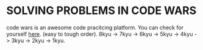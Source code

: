 # SOLVING PROBLEMS IN CODE WARS

code wars is an awesome code pracitcing platform. You can check for yourself [here](https://www.codewars.com).
(easy to tough order).
8kyu -> 7kyu -> 6kyu -> 5kyu -> 4kyu -> 3kyu -> 2kyu -> 1kyu.
